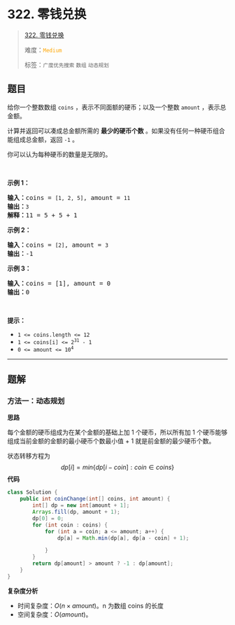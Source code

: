 # 322. 零钱兑换

> [322. 零钱兑换](https://leetcode.cn/problems/coin-change/)
>
> 难度：<font color=orange>`Medium`</font>
>
> 标签：`广度优先搜索` `数组` `动态规划`

## 题目

<p>给你一个整数数组 <code>coins</code> ，表示不同面额的硬币；以及一个整数 <code>amount</code> ，表示总金额。</p>

<p>计算并返回可以凑成总金额所需的 <strong>最少的硬币个数</strong> 。如果没有任何一种硬币组合能组成总金额，返回&nbsp;<code>-1</code> 。</p>

<p>你可以认为每种硬币的数量是无限的。</p>

<p>&nbsp;</p>

<p><strong>示例&nbsp;1：</strong></p>

<pre>
<strong>输入：</strong>coins = <code>[1, 2, 5]</code>, amount = <code>11</code>
<strong>输出：</strong><code>3</code> 
<strong>解释：</strong>11 = 5 + 5 + 1</pre>

<p><strong>示例 2：</strong></p>

<pre>
<strong>输入：</strong>coins = <code>[2]</code>, amount = <code>3</code>
<strong>输出：</strong>-1</pre>

<p><strong>示例 3：</strong></p>

<pre>
<strong>输入：</strong>coins = [1], amount = 0
<strong>输出：</strong>0
</pre>

<p>&nbsp;</p>

<p><strong>提示：</strong></p>

<ul>
	<li><code>1 &lt;= coins.length &lt;= 12</code></li>
	<li><code>1 &lt;= coins[i] &lt;= 2<sup>31</sup> - 1</code></li>
	<li><code>0 &lt;= amount &lt;= 10<sup>4</sup></code></li>
</ul>


--------------------

## 题解

### 方法一：动态规划

**思路**

每个金额的硬币组成为在某个金额的基础上加 1 个硬币，所以所有加 1 个硬币能够组成当前金额的金额的最小硬币个数最小值 + 1 就是前金额的最少硬币个数。

状态转移方程为
$$
dp[i] = min\{dp[i - coin]: coin \in coins\}
$$
**代码**

```java
class Solution {
    public int coinChange(int[] coins, int amount) {
        int[] dp = new int[amount + 1];
        Arrays.fill(dp, amount + 1);
        dp[0] = 0;
        for (int coin : coins) {
            for (int a = coin; a <= amount; a++) {
                dp[a] = Math.min(dp[a], dp[a - coin] + 1);

            }
        }
        return dp[amount] > amount ? -1 : dp[amount];
    }
}
```

**复杂度分析**

- 时间复杂度：$O(n \times amount)$。n 为数组 coins 的长度
- 空间复杂度：$O(amount)$。
